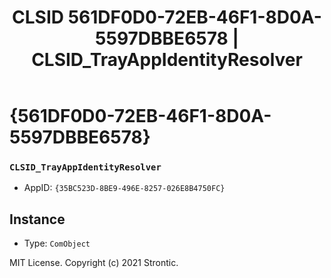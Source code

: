 ﻿---
title: "CLSID 561DF0D0-72EB-46F1-8D0A-5597DBBE6578 | CLSID_TrayAppIdentityResolver"
excerpt: What is COM-Object CLSID 561DF0D0-72EB-46F1-8D0A-5597DBBE6578?
---

# {561DF0D0-72EB-46F1-8D0A-5597DBBE6578}

### `CLSID_TrayAppIdentityResolver`
* AppID: `{35BC523D-8BE9-496E-8257-026E8B4750FC}`

## Instance

* Type: `ComObject`

MIT License. Copyright (c) 2021 Strontic.


